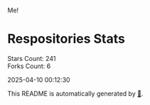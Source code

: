 Me!

# Respositories Stats
Stars Count: 241  
Forks Count: 6

2025-04-10 00:12:30  

This README is automatically generated by [🐰](https://github.com/rnitta/rnitta).

